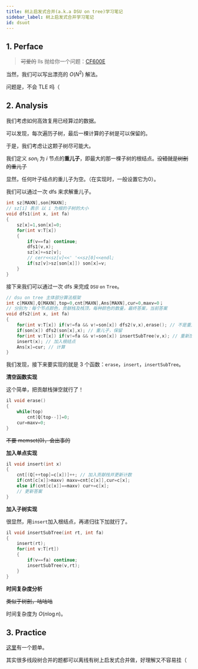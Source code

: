 ```yaml
---
title: 树上启发式合并(a.k.a DSU on tree)学习笔记
sidebar_label: 树上启发式合并学习笔记
id: dsuot
---
```


## 1. Perface

> ~~可爱的~~ lls 抛给你一个问题：[CF600E](https://www.luogu.com.cn/problem/CF600E)

当然，我们可以写出漂亮的 $O(N^2)$ 解法。

问题是，不会 TLE 吗（

## 2. Analysis
我们考虑如何高效复用已经算过的数据。

可以发现，每次遍历子树，最后一棵计算的子树是可以保留的。

于是，我们考虑让这颗子树尽可能大。

我们定义 $son_i$ 为 $i$ 节点的**重儿子**，即最大的那一棵子树的根结点。~~没错就是树剖的重儿子~~

显然，任何叶子结点的重儿子为空。（在实现时，一般设置它为0）。

我们可以通过一次 dfs 来求解重儿子。
```cpp
int sz[MAXN],son[MAXN];
// sz[i] 表示 以 i 为根的子树的大小
void dfs1(int x, int fa)
{
	sz[x]=1,son[x]=0;
	for(int v:T[x])
	{
		if(v==fa) continue;
		dfs1(v,x);
		sz[x]+=sz[v];
		// cerr<<sz[v]<<' '<<sz[0]<<endl;
		if(sz[v]>sz[son[x]]) son[x]=v;
	}
}
```
接下来我们可以通过一次 dfs 来完成 $\mathtt{DSU\ on\ Tree}$。
```cpp
// dsu on tree 主体部分算法框架
int c[MAXN],Q[MAXN],top=0,cnt[MAXN],Ans[MAXN],cur=0,maxv=0；
// 分别为：每个节点颜色，贡献栈及栈顶，每种颜色的数量，最终答案，当前答案
void dfs2(int x, int fa)
{
	for(int v:T[x]) if(v!=fa && v!=son[x]) dfs2(v,x),erase(); // 不是重儿子，用完即清空
	if(son[x]) dfs2(son[x],x); // 重儿子，保留
	for(int v:T[x]) if(v!=fa && v!=son[x]) insertSubTree(v,x); // 重新加入非重儿子的贡献
	insert(x); // 加入根结点
	Ans[x]=cur; // 计算
}
```

我们发现，接下来要实现的就是 3 个函数：```erase```，```insert```，```insertSubTree```。

**清空函数实现**

这个简单，把贡献栈弹空就行了！
```cpp
il void erase()
{
	while(top)
		cnt[Q[top--]]=0;
	cur=maxv=0;
}
```
~~不要 memset(0)，会出事的~~

**加入单点实现**

```cpp
il void insert(int x)
{
	cnt[(Q[++top]=c[x])]++; // 加入贡献栈并更新计数
	if(cnt[c[x]]>maxv) maxv=cnt[c[x]],cur=c[x]; 
	else if(cnt[c[x]]==maxv) cur+=c[x];
    // 更新答案
}
```

**加入子树实现**

很显然，用```insert```加入根结点，再递归往下加就行了。
```cpp
il void insertSubTree(int rt, int fa)
{
	insert(rt);
	for(int v:T[rt])
	{
		if(v==fa) continue;
		insertSubTree(v,rt);
	}
}
```

**时间复杂度分析**

~~类似于树剖，咕咕咕~~

时间复杂度为 $O(n \log n)$。

## 3. Practice

[这里](https://www.luogu.com.cn/problem/list?type=CF&page=1&tag=55)有一个题单。

其实很多线段树合并的题都可以离线有树上启发式合并做，好理解又不容易挂（